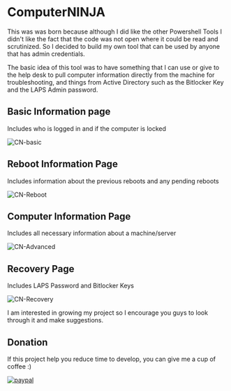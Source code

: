 # ComputerNINJA

This was was born because although I did like the other Powershell Tools I didn't like the fact that the code was not open where it could be read and scrutinized. So I decided to build my own tool that can be used by anyone that has admin credentials. 

The basic idea of this tool was to have something that I can use or give to the help desk to pull computer information directly from the machine for troubleshooting, and things from Active Directory such as the Bitlocker Key and the LAPS Admin password. 


## Basic Information page 

Includes who is logged in and if the computer is locked

![CN-basic](https://user-images.githubusercontent.com/11978895/57782719-6c246b00-76f2-11e9-9bff-91a1568ed169.png)


## Reboot Information Page

Includes information about the previous reboots and any pending reboots

![CN-Reboot](https://user-images.githubusercontent.com/11978895/57782723-6f1f5b80-76f2-11e9-99c5-6e0c04e70388.png)


## Computer Information Page

Includes all necessary information about a machine/server

![CN-Advanced](https://user-images.githubusercontent.com/11978895/57782732-721a4c00-76f2-11e9-8199-3a0e6d9176e7.png)


## Recovery Page

Includes LAPS Password and Bitlocker Keys

![CN-Recovery](https://user-images.githubusercontent.com/11978895/57782737-734b7900-76f2-11e9-9415-8184c4233f7a.png)

I am interested in growing my project so I encourage you guys to look through it and make suggestions.


## Donation
If this project help you reduce time to develop, you can give me a cup of coffee :) 

[![paypal](https://www.paypalobjects.com/en_US/i/btn/btn_donateCC_LG.gif)](https://www.paypal.com/cgi-bin/webscr?cmd=_donations&business=DN6YB5L8EHSNJ)
